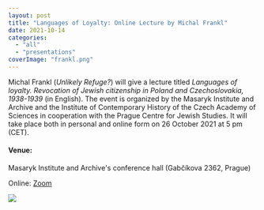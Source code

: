 ```yaml
---
layout: post
title: "Languages of Loyalty: Online Lecture by Michal Frankl"
date: 2021-10-14
categories: 
  - "all"
  - "presentations"
coverImage: "frankl.png"
---
```


Michal Frankl (_Unlikely Refuge?_) will give a lecture titled _Languages of_ _loyalty. Revocation of Jewish citizenship in Poland and Czechoslovakia, 1938-1939_ (in English). The event is organized by the Masaryk Institute and Archive and the Institute of Contemporary History of the Czech Academy of Sciences in cooperation with the Prague Centre for Jewish Studies. It will take place both in personal and online form on 26 October 2021 at 5 pm (CET).

#### Venue:

Masaryk Institute and Archive's conference hall (Gabčíkova 2362, Prague)

Online: [Zoom](https://us02web.zoom.us/j/82961863362)

![](../../../../assets/images/frankl-809x1024.png)
